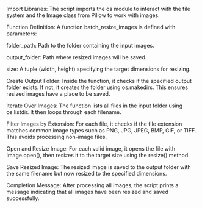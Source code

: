Import Libraries: The script imports the os module to interact with the file system and the Image class from Pillow to work with images.

Function Definition: A function batch_resize_images is defined with parameters:

folder_path: Path to the folder containing the input images.

output_folder: Path where resized images will be saved.

size: A tuple (width, height) specifying the target dimensions for resizing.

Create Output Folder: Inside the function, it checks if the specified output folder exists. If not, it creates the folder using os.makedirs. This ensures resized images have a place to be saved.

Iterate Over Images: The function lists all files in the input folder using os.listdir. It then loops through each filename.

Filter Images by Extension: For each file, it checks if the file extension matches common image types such as PNG, JPG, JPEG, BMP, GIF, or TIFF. This avoids processing non-image files.

Open and Resize Image: For each valid image, it opens the file with Image.open(), then resizes it to the target size using the resize() method.

Save Resized Image: The resized image is saved to the output folder with the same filename but now resized to the specified dimensions.

Completion Message: After processing all images, the script prints a message indicating that all images have been resized and saved successfully.
